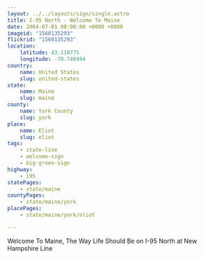 ```yaml
---
layout: ../../layouts/sign/single.astro
title: I-95 North - Welcome To Maine
date: 2004-07-01 00:00:00 +0000 +0000
imageid: "1560135293"
flickrid: "1560135293"
location:
    latitude: 43.110775
    longitude: -70.740994
country:
    name: United States
    slug: united-states
state:
    name: Maine
    slug: maine
county:
    name: York County
    slug: york
place:
    name: Eliot
    slug: eliot
tags:
    - state-line
    - welcome-sign
    - big-green-sign
highway:
    - i95
statePages:
    - state/maine
countyPages:
    - state/maine/york
placePages:
    - state/maine/york/eliot

---
```

Welcome To Maine, The Way Life Should Be on I-95 North at New Hampshire Line
